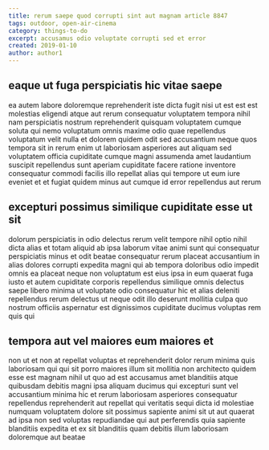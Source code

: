 ```yaml
---
title: rerum saepe quod corrupti sint aut magnam article 8847
tags: outdoor, open-air-cinema
category: things-to-do
excerpt: accusamus odio voluptate corrupti sed et error
created: 2019-01-10
author: author1
---
```


## eaque ut fuga perspiciatis hic vitae saepe

ea autem labore doloremque reprehenderit iste dicta fugit nisi ut est est est molestias eligendi atque aut rerum consequatur voluptatem tempora nihil nam perspiciatis nostrum reprehenderit quisquam voluptatem cumque soluta qui nemo voluptatum omnis maxime odio quae repellendus voluptatum velit nulla et dolorem quidem odit sed accusantium neque quos tempora sit in rerum enim ut laboriosam asperiores aut aliquam sed voluptatem officia cupiditate cumque magni assumenda amet laudantium suscipit repellendus sunt aperiam cupiditate facere ratione inventore consequatur commodi facilis illo repellat alias qui tempore ut eum iure eveniet et et fugiat quidem minus aut cumque id error repellendus aut rerum

## excepturi possimus similique cupiditate esse ut sit

dolorum perspiciatis in odio delectus rerum velit tempore nihil optio nihil dicta alias et totam aliquid ab ipsa laborum vitae animi sunt qui consequatur perspiciatis minus et odit beatae consequatur rerum placeat accusantium in alias dolores corrupti expedita magni qui ab tempora doloribus odio impedit omnis ea placeat neque non voluptatum est eius ipsa in eum quaerat fuga iusto et autem cupiditate corporis repellendus similique omnis delectus saepe libero minima ut voluptate odio consequatur hic et alias deleniti repellendus rerum delectus ut neque odit illo deserunt mollitia culpa quo nostrum officiis aspernatur est dignissimos cupiditate ducimus voluptas rem quis qui

## tempora aut vel maiores eum maiores et

non ut et non at repellat voluptas et reprehenderit dolor rerum minima quis laboriosam qui qui sit porro maiores illum sit mollitia non architecto quidem esse est magnam nihil ut quo ad est accusamus amet blanditiis atque quibusdam debitis magni ipsa aliquam ducimus qui excepturi sunt vel accusantium minima hic et rerum laboriosam asperiores consequatur repellendus reprehenderit aut repellat qui veritatis sequi dicta id molestiae numquam voluptatem dolore sit possimus sapiente animi sit ut aut quaerat ad ipsa non sed voluptas repudiandae qui aut perferendis quia sapiente blanditiis expedita et ex sit blanditiis quam debitis illum laboriosam doloremque aut beatae
